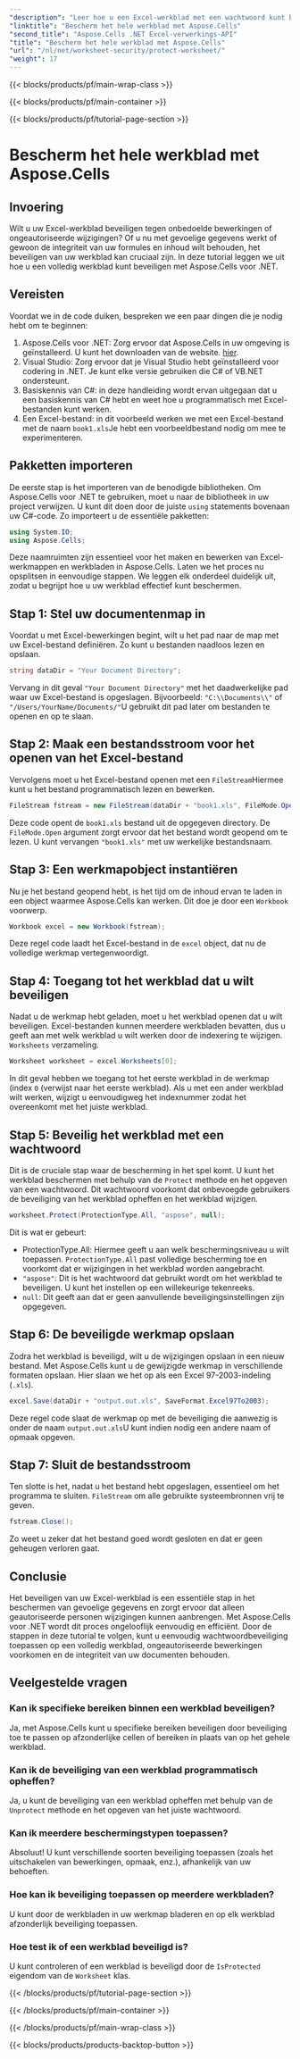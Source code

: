 ```yaml
---
"description": "Leer hoe u een Excel-werkblad met een wachtwoord kunt beveiligen met Aspose.Cells voor .NET. Stapsgewijze handleiding om uw gegevens eenvoudig te beveiligen."
"linktitle": "Bescherm het hele werkblad met Aspose.Cells"
"second_title": "Aspose.Cells .NET Excel-verwerkings-API"
"title": "Bescherm het hele werkblad met Aspose.Cells"
"url": "/nl/net/worksheet-security/protect-worksheet/"
"weight": 17
---
```


{{< blocks/products/pf/main-wrap-class >}}

{{< blocks/products/pf/main-container >}}

{{< blocks/products/pf/tutorial-page-section >}}

# Bescherm het hele werkblad met Aspose.Cells

## Invoering
Wilt u uw Excel-werkblad beveiligen tegen onbedoelde bewerkingen of ongeautoriseerde wijzigingen? Of u nu met gevoelige gegevens werkt of gewoon de integriteit van uw formules en inhoud wilt behouden, het beveiligen van uw werkblad kan cruciaal zijn. In deze tutorial leggen we uit hoe u een volledig werkblad kunt beveiligen met Aspose.Cells voor .NET.
## Vereisten
Voordat we in de code duiken, bespreken we een paar dingen die je nodig hebt om te beginnen:
1. Aspose.Cells voor .NET: Zorg ervoor dat Aspose.Cells in uw omgeving is geïnstalleerd. U kunt het downloaden van de website. [hier](https://releases.aspose.com/cells/net/).
2. Visual Studio: Zorg ervoor dat je Visual Studio hebt geïnstalleerd voor codering in .NET. Je kunt elke versie gebruiken die C# of VB.NET ondersteunt.
3. Basiskennis van C#: in deze handleiding wordt ervan uitgegaan dat u een basiskennis van C# hebt en weet hoe u programmatisch met Excel-bestanden kunt werken.
4. Een Excel-bestand: in dit voorbeeld werken we met een Excel-bestand met de naam `book1.xls`Je hebt een voorbeeldbestand nodig om mee te experimenteren.
## Pakketten importeren
De eerste stap is het importeren van de benodigde bibliotheken. Om Aspose.Cells voor .NET te gebruiken, moet u naar de bibliotheek in uw project verwijzen. U kunt dit doen door de juiste `using` statements bovenaan uw C#-code.
Zo importeert u de essentiële pakketten:
```csharp
using System.IO;
using Aspose.Cells;
```
Deze naamruimten zijn essentieel voor het maken en bewerken van Excel-werkmappen en werkbladen in Aspose.Cells.
Laten we het proces nu opsplitsen in eenvoudige stappen. We leggen elk onderdeel duidelijk uit, zodat u begrijpt hoe u uw werkblad effectief kunt beschermen.
## Stap 1: Stel uw documentenmap in
Voordat u met Excel-bewerkingen begint, wilt u het pad naar de map met uw Excel-bestand definiëren. Zo kunt u bestanden naadloos lezen en opslaan.
```csharp
string dataDir = "Your Document Directory";
```
Vervang in dit geval `"Your Document Directory"` met het daadwerkelijke pad waar uw Excel-bestand is opgeslagen. Bijvoorbeeld: `"C:\\Documents\\"` of `"/Users/YourName/Documents/"`U gebruikt dit pad later om bestanden te openen en op te slaan.
## Stap 2: Maak een bestandsstroom voor het openen van het Excel-bestand
Vervolgens moet u het Excel-bestand openen met een `FileStream`Hiermee kunt u het bestand programmatisch lezen en bewerken.
```csharp
FileStream fstream = new FileStream(dataDir + "book1.xls", FileMode.Open);
```
Deze code opent de `book1.xls` bestand uit de opgegeven directory. De `FileMode.Open` argument zorgt ervoor dat het bestand wordt geopend om te lezen. U kunt vervangen `"book1.xls"` met uw werkelijke bestandsnaam.
## Stap 3: Een werkmapobject instantiëren
Nu je het bestand geopend hebt, is het tijd om de inhoud ervan te laden in een object waarmee Aspose.Cells kan werken. Dit doe je door een `Workbook` voorwerp.
```csharp
Workbook excel = new Workbook(fstream);
```
Deze regel code laadt het Excel-bestand in de `excel` object, dat nu de volledige werkmap vertegenwoordigt.
## Stap 4: Toegang tot het werkblad dat u wilt beveiligen
Nadat u de werkmap hebt geladen, moet u het werkblad openen dat u wilt beveiligen. Excel-bestanden kunnen meerdere werkbladen bevatten, dus u geeft aan met welk werkblad u wilt werken door de indexering te wijzigen. `Worksheets` verzameling.
```csharp
Worksheet worksheet = excel.Worksheets[0];
```
In dit geval hebben we toegang tot het eerste werkblad in de werkmap (index `0` (verwijst naar het eerste werkblad). Als u met een ander werkblad wilt werken, wijzigt u eenvoudigweg het indexnummer zodat het overeenkomt met het juiste werkblad.
## Stap 5: Beveilig het werkblad met een wachtwoord
Dit is de cruciale stap waar de bescherming in het spel komt. U kunt het werkblad beschermen met behulp van de `Protect` methode en het opgeven van een wachtwoord. Dit wachtwoord voorkomt dat onbevoegde gebruikers de beveiliging van het werkblad opheffen en het werkblad wijzigen.
```csharp
worksheet.Protect(ProtectionType.All, "aspose", null);
```
Dit is wat er gebeurt:
- ProtectionType.All: Hiermee geeft u aan welk beschermingsniveau u wilt toepassen. `ProtectionType.All` past volledige bescherming toe en voorkomt dat er wijzigingen in het werkblad worden aangebracht.
- `"aspose"`: Dit is het wachtwoord dat gebruikt wordt om het werkblad te beveiligen. U kunt het instellen op een willekeurige tekenreeks.
- `null`: Dit geeft aan dat er geen aanvullende beveiligingsinstellingen zijn opgegeven.
## Stap 6: De beveiligde werkmap opslaan
Zodra het werkblad is beveiligd, wilt u de wijzigingen opslaan in een nieuw bestand. Met Aspose.Cells kunt u de gewijzigde werkmap in verschillende formaten opslaan. Hier slaan we het op als een Excel 97-2003-indeling (`.xls`).
```csharp
excel.Save(dataDir + "output.out.xls", SaveFormat.Excel97To2003);
```
Deze regel code slaat de werkmap op met de beveiliging die aanwezig is onder de naam `output.out.xls`U kunt indien nodig een andere naam of opmaak opgeven.
## Stap 7: Sluit de bestandsstroom
Ten slotte is het, nadat u het bestand hebt opgeslagen, essentieel om het programma te sluiten. `FileStream` om alle gebruikte systeembronnen vrij te geven.
```csharp
fstream.Close();
```
Zo weet u zeker dat het bestand goed wordt gesloten en dat er geen geheugen verloren gaat.
## Conclusie
Het beveiligen van uw Excel-werkblad is een essentiële stap in het beschermen van gevoelige gegevens en zorgt ervoor dat alleen geautoriseerde personen wijzigingen kunnen aanbrengen. Met Aspose.Cells voor .NET wordt dit proces ongelooflijk eenvoudig en efficiënt. Door de stappen in deze tutorial te volgen, kunt u eenvoudig wachtwoordbeveiliging toepassen op een volledig werkblad, ongeautoriseerde bewerkingen voorkomen en de integriteit van uw documenten behouden.
## Veelgestelde vragen
### Kan ik specifieke bereiken binnen een werkblad beveiligen?  
Ja, met Aspose.Cells kunt u specifieke bereiken beveiligen door beveiliging toe te passen op afzonderlijke cellen of bereiken in plaats van op het gehele werkblad.
### Kan ik de beveiliging van een werkblad programmatisch opheffen?  
Ja, u kunt de beveiliging van een werkblad opheffen met behulp van de `Unprotect` methode en het opgeven van het juiste wachtwoord.
### Kan ik meerdere beschermingstypen toepassen?  
Absoluut! U kunt verschillende soorten beveiliging toepassen (zoals het uitschakelen van bewerkingen, opmaak, enz.), afhankelijk van uw behoeften.
### Hoe kan ik beveiliging toepassen op meerdere werkbladen?  
U kunt door de werkbladen in uw werkmap bladeren en op elk werkblad afzonderlijk beveiliging toepassen.
### Hoe test ik of een werkblad beveiligd is?  
U kunt controleren of een werkblad is beveiligd door de `IsProtected` eigendom van de `Worksheet` klas.

{{< /blocks/products/pf/tutorial-page-section >}}

{{< /blocks/products/pf/main-container >}}

{{< /blocks/products/pf/main-wrap-class >}}

{{< blocks/products/products-backtop-button >}}